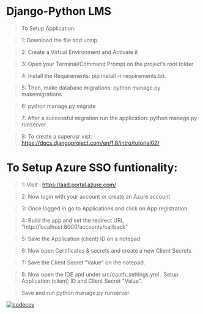 # Django-Python LMS


>To Setup Application:

>1: Download the file and unzip.

>2: Create a Virtual Environment and Activate it

>3: Open your Terminal/Command Prompt on the project’s root folder

>4: Install the Requirements: pip install -r requirements.txt.

>5: Then, make database migrations: python manage.py makemigrations

>6: python manage.py migrate

>7: After a successful migration run the application: python manage.py runserver

>8: To create a superusr vist: https://docs.djangoproject.com/en/1.8/intro/tutorial02/


# To Setup Azure SSO funtionality:
>1: Visit : https://aad.portal.azure.com/

>2: Now login with your account or create an Azure account

>3: Once logged in go to Applications and click on App registration

>4: Build the app and set the redirect URL "http://localhost:8000/accounts/callback"

>5: Save the Application (client) ID on a notepad

>6: Now open Certificates & secrets and create a new Client Secrets

>7: Save the Client Secret "Value" on the notepad.

>8: Now open the IDE and under src/oauth_settings.yml . Setup Application (client) ID and Client Secret "Value".


>Save and run
python manage.py runserver







[![codecov](https://codecov.io/gh/UtkarshV09/DeepStrat-LMS/branch/main/graph/badge.svg?token=WMJ5R8AHJT)](https://codecov.io/gh/UtkarshV09/DeepStrat-LMS)
